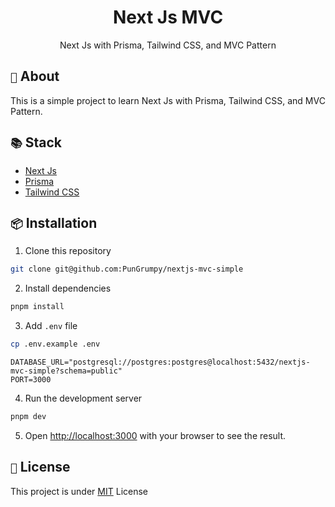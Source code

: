 <div align="center">
    <h1>Next Js MVC</h1>
    <p>Next Js with Prisma, Tailwind CSS, and MVC Pattern</p>
</div>

## `📝` About

This is a simple project to learn Next Js with Prisma, Tailwind CSS, and MVC Pattern.

## `📚` Stack

- [Next Js](https://nextjs.org/)
- [Prisma](https://www.prisma.io/)
- [Tailwind CSS](https://tailwindcss.com/)

## `📦` Installation

1. Clone this repository

```bash
git clone git@github.com:PunGrumpy/nextjs-mvc-simple
```

2. Install dependencies

```bash
pnpm install
```

3. Add `.env` file

```bash
cp .env.example .env
```

```env
DATABASE_URL="postgresql://postgres:postgres@localhost:5432/nextjs-mvc-simple?schema=public"
PORT=3000
```

4. Run the development server

```bash
pnpm dev
```

5. Open [http://localhost:3000](http://localhost:3000) with your browser to see the result.

## `📝` License

This project is under [MIT](LICENSE) License
